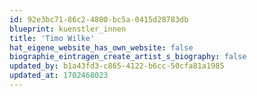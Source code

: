 ```yaml
---
id: 92e3bc71-86c2-4800-bc5a-0415d28783db
blueprint: kuenstler_innen
title: 'Timo Wilke'
hat_eigene_website_has_own_website: false
biographie_eintragen_create_artist_s_biography: false
updated_by: b1a43fd3-c865-4122-b6cc-50cfa81a1985
updated_at: 1702468023
---
```

